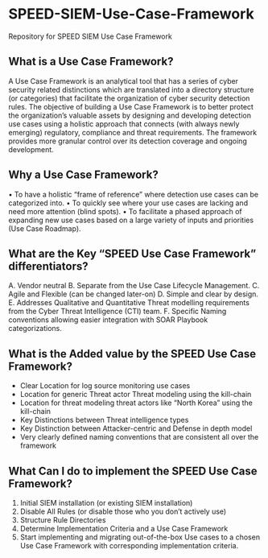 # SPEED-SIEM-Use-Case-Framework
Repository for SPEED SIEM Use Case Framework 

## What is a Use Case Framework?
A Use Case Framework is an analytical tool that has a series of cyber security related distinctions which are translated into a directory structure (or categories) that facilitate the organization of cyber security detection rules. The objective of building a Use Case Framework is to better protect the organization’s valuable assets by designing and developing detection use cases using a holistic approach that connects (with always newly emerging) regulatory, compliance and threat requirements. The framework provides more granular control over its detection coverage and ongoing development.

## Why a Use Case Framework?
•	To have a holistic “frame of reference” where detection use cases can be categorized into.
•	To quickly see where your use cases are lacking and need more attention (blind spots).
•	To facilitate a phased approach of expanding new use cases based on a large variety of inputs and priorities (Use Case Roadmap).

## What are the Key “SPEED Use Case Framework” differentiators?
A.	Vendor neutral
B.	Separate from the Use Case Lifecycle Management.
C.	Agile and Flexible (can be changed later-on)
D.	Simple and clear by design.
E.	Addresses Qualitative and Quantitative Threat modelling requirements from the Cyber Threat Intelligence (CTI) team.
F.	Specific Naming conventions allowing easier integration with SOAR Playbook categorizations.

## What is the Added value by the SPEED Use Case Framework?
-	Clear Location for log source monitoring use cases
-	Location for generic Threat actor Threat modeling using the kill-chain
-	Location for threat modeling threat actors like “North Korea” using the kill-chain
-	Key Distinctions between Threat intelligence types
-	Key Distinction between Attacker-centric and Defense in depth model
-	Very clearly defined naming conventions that are consistent all over the framework

## What Can I do to implement the SPEED Use Case Framework?
1.	Initial SIEM installation (or existing SIEM installation)
2.	Disable All Rules (or disable those who you don’t actively use)
3.	Structure Rule Directories
4.	Determine Implementation Criteria and a Use Case Framework
5.	Start implementing and migrating out-of-the-box Use cases to a chosen Use Case Framework with corresponding implementation criteria.
